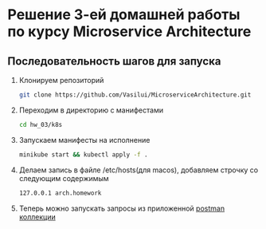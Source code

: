 # Решение 3-ей домашней работы по курсу Microservice Architecture

## Последовательность шагов для запуска
1. Клонируем репозиторий
    ```bash
    git clone https://github.com/Vasilui/MicroserviceArchitecture.git
    ```
2. Переходим в директорию с манифестами
    ```bash
    cd hw_03/k8s
    ```
3. Запускаем манифесты на исполнение
    ```bash
    minikube start && kubectl apply -f .
    ```
4. Делаем запись в файле /etc/hosts(для macos), добавляем строчку со следующим содержимым
   ```bash
   127.0.0.1 arch.homework
   ```
5. Теперь можно запускать запросы из приложенной [postman коллекции](./microservice_architecture.postman_collection.json)